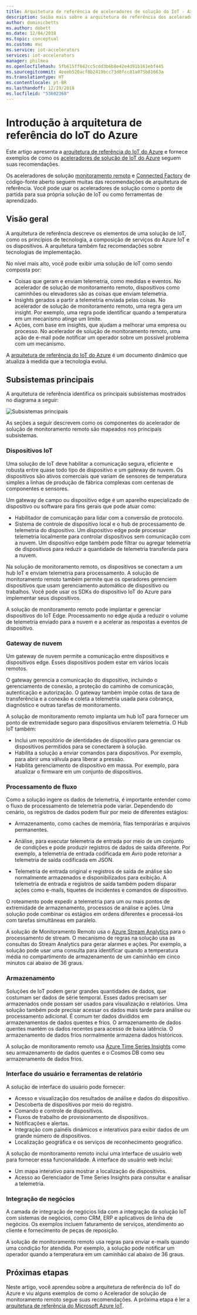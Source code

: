 ```yaml
---
title: Arquitetura de referência de aceleradores de solução do IoT - Azure | Microsoft Docs
description: Saiba mais sobre a arquitetura de referência dos aceleradores de solução de IoT do Azure. Os aceleradores de solução existentes aproveitam essa arquitetura de referência. Você também pode usar a arquitetura de referência quando você cria suas próprias soluções personalizadas de IoT.
author: dominicbetts
ms.author: dobett
ms.date: 12/04/2018
ms.topic: conceptual
ms.custom: mvc
ms.service: iot-accelerators
services: iot-accelerators
manager: philmea
ms.openlocfilehash: 5fb615ff042cc5cdd3b6b8e42e4d91b161ebf445
ms.sourcegitcommit: 4eeeb520acf8b2419bcc73d8fcc81a075b81663a
ms.translationtype: HT
ms.contentlocale: pt-BR
ms.lasthandoff: 12/19/2018
ms.locfileid: "53602368"
---
```

# <a name="introduction-to-the-azure-iot-reference-architecture"></a>Introdução à arquitetura de referência do IoT do Azure

Este artigo apresenta a [arquitetura de referência do IoT do Azure](https://aka.ms/iotrefarchitecture) e fornece exemplos de como os [aceleradores de solução de IoT do Azure](about-iot-accelerators.md) seguem suas recomendações.

Os aceleradores de solução [monitoramento remoto](iot-accelerators-remote-monitoring-sample-walkthrough.md) e [Connected Factory](iot-accelerators-connected-factory-sample-walkthrough.md) de código-fonte aberto seguem muitas das recomendações de arquitetura de referência. Você pode usar os aceleradores de solução como o ponto de partida para sua própria solução de IoT ou como ferramentas de aprendizado.

## <a name="overview"></a>Visão geral

A arquitetura de referência descreve os elementos de uma solução de IoT, como os princípios de tecnologia, a composição de serviços do Azure IoT e os dispositivos. A arquitetura também faz recomendações sobre tecnologias de implementação.

No nível mais alto, você pode exibir uma solução de IoT como sendo composta por:

* Coisas que geram e enviam telemetria, como medidas e eventos. No acelerador de solução de monitoramento remoto, dispositivos como caminhões ou elevadores são as coisas que enviam telemetria.
* Insights gerados a partir a telemetria enviada pelas coisas. No acelerador de solução de monitoramento remoto, uma regra gera um insight. Por exemplo, uma regra pode identificar quando a temperatura em um mecanismo atinge um limite.
* Ações, com base em insights, que ajudam a melhorar uma empresa ou processo. No acelerador de solução de monitoramento remoto, uma ação de e-mail pode notificar um operador sobre um possível problema com um mecanismo.

A [arquitetura de referência do IoT do Azure](https://aka.ms/iotrefarchitecture) é um documento dinâmico que atualiza à medida que a tecnologia evolui.

## <a name="core-subsystems"></a>Subsistemas principais

A arquitetura de referência identifica os principais subsistemas mostrados no diagrama a seguir:

![Subsistemas principais](media/iot-accelerators-architecture-overview/CoreSubsystems.png)

As seções a seguir descrevem como os componentes do acelerador de solução de monitoramento remoto são mapeados nos principais subsistemas.

### <a name="iot-devices"></a>Dispositivos IoT

Uma solução de IoT deve habilitar a comunicação segura, eficiente e robusta entre quase todo tipo de dispositivo e um gateway de nuvem. Os dispositivos são ativos comerciais que variam de sensores de temperatura simples a linhas de produção de fábrica complexas com centenas de componentes e sensores.

Um gateway de campo ou dispositivo edge é um aparelho especializado de dispositivo ou software para fins gerais que pode atuar como:

* Habilitador de comunicação para lidar com a conversão de protocolo.
* Sistema de controle de dispositivo local e o hub de processamento de telemetria do dispositivo. Um dispositivo edge pode processar telemetria localmente para controlar dispositivos sem comunicação com a nuvem. Um dispositivo edge também pode filtrar ou agregar telemetria de dispositivos para reduzir a quantidade de telemetria transferida para a nuvem.

Na solução de monitoramento remoto, os dispositivos se conectam a um hub IoT e enviam telemetria para processamento. A solução de monitoramento remoto também permite que os operadores gerenciem dispositivos que usam gerenciamento automático de dispositivo ou trabalhos. Você pode usar os SDKs do dispositivo IoT do Azure para implementar seus dispositivos.

A solução de monitoramento remoto pode implantar e gerenciar dispositivos do IoT Edge. Processamento no edge ajuda a reduzir o volume de telemetria enviado para a nuvem e a acelerar as respostas a eventos de dispositivo.

### <a name="cloud-gateway"></a>Gateway de nuvem

Um gateway de nuvem permite a comunicação entre dispositivos e dispositivos edge. Esses dispositivos podem estar em vários locais remotos.

O gateway gerencia a comunicação do dispositivo, incluindo o gerenciamento de conexão, a proteção do caminho de comunicação, autenticação e autorização. O gateway também impõe cotas de taxa de transferência e a conexão e coleta a telemetria usada para cobrança, diagnóstico e outras tarefas de monitoramento.

A solução de monitoramento remoto implanta um hub IoT para fornecer um ponto de extremidade seguro para dispositivos enviarem telemetria. O Hub IoT também:

* Inclui um repositório de identidades de dispositivo para gerenciar os dispositivos permitidos para se conectarem à solução.
* Habilita a solução a enviar comandos para dispositivos. Por exemplo, para abrir uma válvula para liberar a pressão.
* Habilita gerenciamento de dispositivo em massa. Por exemplo, para atualizar o firmware em um conjunto de dispositivos.

### <a name="stream-processing"></a>Processamento de fluxo

Como a solução ingere os dados de telemetria, é importante entender como o fluxo de processamento de telemetria pode variar. Dependendo do cenário, os registros de dados podem fluir por meio de diferentes estágios:

* Armazenamento, como caches de memória, filas temporárias e arquivos permanentes.

* Análise, para executar telemetria de entrada por meio de um conjunto de condições e pode produzir registros de dados de saída diferente. Por exemplo, a telemetria de entrada codificada em Avro pode retornar a telemetria de saída codificada em JSON.

* Telemetria de entrada original e registros de saída de análise são normalmente armazenados e disponibilizados para exibição. A telemetria de entrada e registros de saída também podem disparar ações como e-mails, tíquetes de incidentes e comandos de dispositivo.

O roteamento pode expedir a telemetria para um ou mais pontos de extremidade de armazenamento, processos de análise e ações. Uma solução pode combinar os estágios em ordens diferentes e processá-los com tarefas simultâneas em paralelo.

A solução de Monitoramento Remoto usa o [Azure Stream Analytics](/azure/stream-analytics/) para o processamento de stream. O mecanismo de regras na solução usa as consultas do Stream Analytics para gerar alarmes e ações. Por exemplo, a solução pode usar uma consulta para identificar quando a temperatura média no compartimento de armazenamento de um caminhão em cinco minutos cai abaixo de 36 graus.

### <a name="storage"></a>Armazenamento

Soluções de IoT podem gerar grandes quantidades de dados, que costumam ser dados de série temporal. Esses dados precisam ser armazenados onde possam ser usados para visualização e relatórios. Uma solução também pode precisar acessar os dados mais tarde para análise ou processamento adicional. É comum ter dados divididos em armazenamentos de dados quentes e frios. O armazenamento de dados quentes mantém os dados recentes para acesso de baixa latência. O armazenamento de dados frios normalmente armazena dados históricos.

A solução de monitoramento remoto usa [Azure Time Series Insights](/azure/time-series-insights/) como seu armazenamento de dados quentes e o Cosmos DB como seu armazenamento de dados frios.

### <a name="ui-and-reporting-tools"></a>Interface do usuário e ferramentas de relatório

A solução de interface do usuário pode fornecer:

* Acesso e visualização dos resultados de análise e dados do dispositivo.
* Descoberta de dispositivos por meio do registro.
* Comando e controle de dispositivos.
* Fluxos de trabalho de provisionamento de dispositivos.
* Notificações e alertas.
* Integração com painéis dinâmicos e interativos para exibir dados de um grande número de dispositivos.  
* Localização geográfica e os serviços de reconhecimento geográfico.

A solução de monitoramento remoto inclui uma interface de usuário web para fornecer essa funcionalidade. A interface do usuário web inclui:

* Um mapa interativo para mostrar a localização de dispositivos.
* Acesso ao Gerenciador de Time Series Insights para consultar e analisar a telemetria.

### <a name="business-integration"></a>Integração de negócios

A camada de integração de negócios lida com a integração da solução IoT com sistemas de negócios, como CRM, ERP e aplicativos de linha de negócios. Os exemplos incluem faturamento de serviços, atendimento ao cliente e fornecimento de peças de reposição.

A solução de monitoramento remoto usa regras para enviar e-mails quando uma condição for atendida. Por exemplo, a solução pode notificar um operador quando a temperatura em um caminhão cai abaixo de 36 graus.

## <a name="next-steps"></a>Próximas etapas

Neste artigo, você aprendeu sobre a arquitetura de referência do IoT do Azure e viu alguns exemplos de como o Acelerador de solução de monitoramento remoto segue suas recomendações. A próxima etapa é ler a [arquitetura de referência do Microsoft Azure IoT](https://aka.ms/iotrefarchitecture).